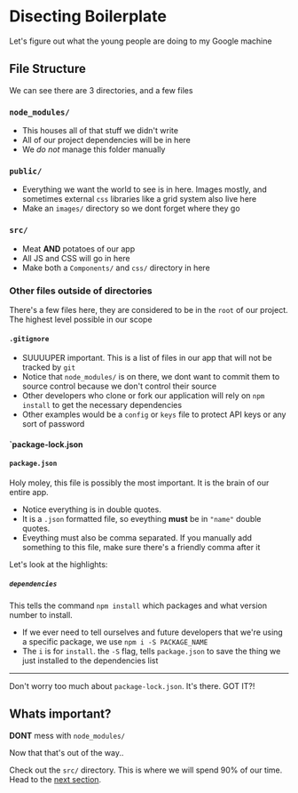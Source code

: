 # Disecting Boilerplate
Let's figure out what the young people are doing to my Google machine

## File Structure
We can see there are 3 directories, and a few files

### `node_modules/`
- This houses all of that stuff we didn't write
- All of our project dependencies will be in here
- We _do not_ manage this folder manually

### `public/`
- Everything we want the world to see is in here. Images mostly, and sometimes external `css` libraries like a grid system also live here
- Make an `images/` directory so we dont forget where they go

### `src/`
- Meat **AND** potatoes of our app
- All JS and CSS will go in here
- Make both a `Components/` and `css/` directory in here

### Other files outside of directories
There's a few files here, they are considered to be in the `root` of our project. The highest level possible in our scope

#### `.gitignore`
- SUUUUPER important. This is a list of files in our app that will not be tracked by `git`
- Notice that `node_modules/` is on there, we dont want to commit them to source control because we don't control their source
- Other developers who clone or fork our application will rely on `npm install` to get the necessary dependencies
- Other examples would be a `config` or `keys` file to protect API keys or any sort of password

#### `package-lock.json

#### `package.json`
Holy moley, this file is possibly the most important. It is the brain of our entire app.

- Notice everything is in double quotes. 
- It is a `.json` formatted file, so eveything **must** be in `"name"` double quotes.
- Eveything must also be comma separated. If you manually add something to this file, make sure there's a friendly comma after it

 Let's look at the highlights:

 ##### `dependencies`
This tells the command `npm install` which packages and what version number to install. 

- If we ever need to tell ourselves and future developers that we're using a specific package, we use `npm i -S PACKAGE_NAME`
- The `i` is for `install`. the `-S` flag, tells `package.json` to save the thing we just installed to the dependencies list

<hr>

Don't worry too much about `package-lock.json`. It's there. GOT IT?!


## Whats important?
**DONT** mess with `node_modules/`

Now that that's out of the way..

Check out the `src/` directory. This is where we will spend 90% of our time. Head to the [next section](https://github.com/caldwell619/beginning-react/blob/master/docs/app-js.md).

